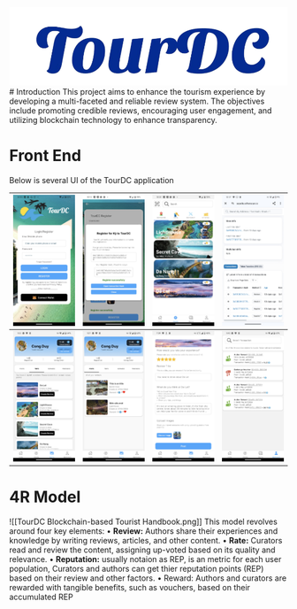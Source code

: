 <img src="/RMAsset/image-removebg-preview.png" alt="TourDC">
# Introduction 
This project aims to enhance the tourism experience by developing a multi-faceted and reliable review system. The objectives include promoting credible reviews, encouraging user engagement, and utilizing blockchain technology to enhance transparency.


# Front End
Below is several UI of the TourDC application

| <img src="/RMAsset/loginPage.jpg"> |<img src="/RMAsset/registerwaiting.jpg"> | <img src="/RMAsset/ExplorePage.jpg">  |   ![UserVerified](/RMAsset/UserVerified.jpg)  |     
| ------------------ | ------------------------ | --------------------- | --- | 
| ![Tríp](/RMAsset/Tríp.jpg)      | ![Posts](/RMAsset/Posts.jpg)           | ![CreateReview](/RMAsset/CreateReview.jpg) |  ![History](/RMAsset/History.jpg)   |

# 4R Model
![[TourDC Blockchain-based Tourist Handbook.png]]
This model revolves around four key elements: 
• **Review:** Authors share their experiences and knowledge by writing reviews, articles, and other content. 
• **Rate:** Curators read and review the content, assigning up-voted based on its quality and relevance. 
• **Reputation:** usually notaion as REP, is an metric for each user population, Curators and authors can get thier reputation points (REP) based on their review and other factors.
• Reward: Authors and curators are rewarded with tangible benefits, such as vouchers, based on their accumulated REP

